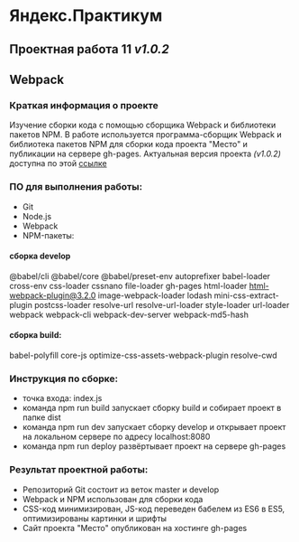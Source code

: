 # Яндекс.Практикум
## Проектная работа 11 *v1.0.2*
## Webpack
### Краткая информация о проекте
Изучение сборки кода с помощью сборщика Webpack и библиотеки пакетов NPM.
В работе используется программа-сборщик Webpack и библиотека пакетов NPM для сборки кода проекта "Место" и публикации на сервере gh-pages.
Актуальная версия проекта *(v1.0.2)* доступна по этой [ссылке](https://maximumsweet.github.io/sprint11/)
###  ПО для выполнения работы:
- Git
- Node.js
- Webpack
- NPM-пакеты:
#### сборка develop
@babel/cli @babel/core @babel/preset-env autoprefixer babel-loader cross-env css-loader cssnano file-loader gh-pages html-loader html-webpack-plugin@3.2.0 image-webpack-loader lodash mini-css-extract-plugin postcss-loader resolve-url resolve-url-loader style-loader url-loader webpack webpack-cli webpack-dev-server webpack-md5-hash
#### сборка build:
babel-polyfill core-js optimize-css-assets-webpack-plugin resolve-cwd
### Инструкция по сборке:
- точка входа: index.js
- команда npm run build запускает сборку build и собирает проект в папке dist
- команда npm run dev запускает сборку develop и открывает проект на локальном сервере по адресу localhost:8080
- команда npm run deploy развёртывает проект на сервере gh-pages
### Результат проектной работы:
- Репозиторий Git состоит из веток master и develop
- Webpack и NPM использован для сборки кода
- CSS-код минимизирован, JS-код переведен бабелем из ES6 в ES5, оптимизированы картинки и шрифты
- Сайт проекта "Место" опубликован на хостинге gh-pages
